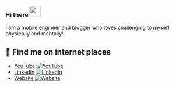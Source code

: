 ### Hi there <img src="https://raw.githubusercontent.com/MartinHeinz/MartinHeinz/master/wave.gif" width="30px">

I am a mobile engineer and blogger who loves challenging to myself physically and mentally!

## 💌 Find me on internet places
- [YouTube][1] [![YouTube][1.2]][1]
- [LinkedIn][2] [![LinkedIn][2.2]][2]
- [Website ][3] [![Website][3.2]][3]


[1.2]: https://cdn.emojidex.com/emoji/px16/ytb.png
[2.2]: https://raw.githubusercontent.com/MartinHeinz/MartinHeinz/master/linkedin-3-16.png (LinkedIn icon without padding)
[3.2]: https://cdn.emojidex.com/emoji/px16/Minecraft_dirt.png

[1]: https://youtube.com/dkchannelgaming?sub_confirmation=1
[2]: https://www.linkedin.com/in/dw2kim/
[3]: https://www.daewonkim.ca/

<!--
Here are some ideas to get you started:

- 🔭 I’m currently working on ...
- 🌱 I’m currently learning ...
- 👯 I’m looking to collaborate on ...
- 🤔 I’m looking for help with ...
- 💬 Ask me about ...
- 📫 How to reach me: ...
- 😄 Pronouns: ...
- ⚡ Fun fact: ...
-->
